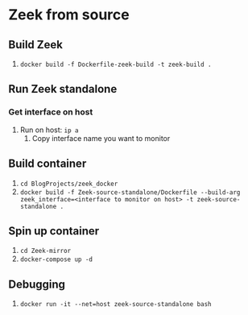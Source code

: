 # Zeek from source

## Build Zeek
1. `docker build -f Dockerfile-zeek-build -t zeek-build .`

## Run Zeek standalone
### Get interface on host
1. Run on host: `ip a`
    1. Copy interface name you want to monitor

## Build container
1. `cd BlogProjects/zeek_docker`
1. `docker build -f Zeek-source-standalone/Dockerfile --build-arg zeek_interface=<interface to monitor on host> -t zeek-source-standalone .`

## Spin up container
1. `cd Zeek-mirror`
1. `docker-compose up -d`

## Debugging
1. `docker run -it --net=host zeek-source-standalone bash`